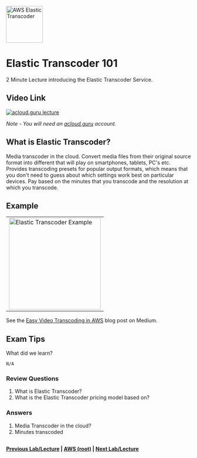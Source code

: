 <img src="https://i.imgur.com/CXndVd9.png" height="100" title="AWS Elastic Transcoder" />


Elastic Transcoder 101
======

2 Minute Lecture introducing the Elastic Transcoder Service. 
 
  
## Video Link

[![acloud.guru lecture](https://i.imgur.com/JiHzzs2.png)](https://acloud.guru/course/aws-certified-solutions-architect-associate/learn/application-services/f890b511-04c3-4e34-72bc-e86b44a8766d/watch)

*Note - You will need an [acloud.guru](acloud.guru) account.*


## What is Elastic Transcoder?

Media transcoder in the cloud.  Convert media files from their original source format into different that will play
on smartphones, tablets, PC's etc. Provides transcoding presets for popular output formats, which means that you
don't need to guess about which settings work best on particular devices. Pay based on the minutes that you
transcode and the resolution at which you transcode.


## Example

<table>
<tr>
<td>
 <img src="https://i.imgur.com/7HLjTnx.png" height="250" title="Elastic Transcoder Example" />
</td>
</tr>
</table>

See the [Easy Video Transcoding in AWS](https://read.acloud.guru/easy-video-transcoding-in-aws-7a0abaaab7b8) blog post 
on Medium.


## Exam Tips

What did we learn?

    N/A
    
         
### Review Questions

1.  What is Elastic Transcoder?
2.  What is the Elastic Transcoder pricing model based on?


### Answers

1.  Media Transcoder in the cloud?
2.  Minutes transcoded
 

## 

**[Previous Lab/Lecture](apps-sns-101.md) | [AWS (root)](../readme.adoc) | [Next Lab/Lecture](apps-api-gateway-101.md)**

